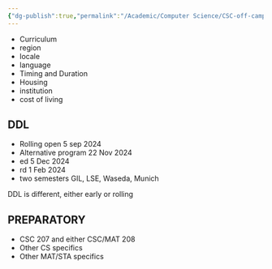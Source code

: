 ```yaml
---
{"dg-publish":true,"permalink":"/Academic/Computer Science/CSC-off-campus-study/"}
---
```


- Curriculum
- region
- locale
- language
- Timing and Duration
- Housing
- institution
- cost of living

## DDL
- Rolling open 5 sep 2024
- Alternative program 22 Nov 2024
- ed 5 Dec 2024
- rd 1 Feb 2024
- two semesters GIL, LSE, Waseda, Munich

DDL is different, either early or rolling

## PREPARATORY
- CSC 207 and either CSC/MAT 208
- Other CS specifics
- Other MAT/STA specifics


















